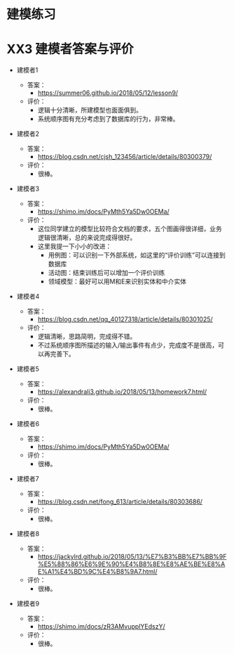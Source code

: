 # 建模练习

# XX3 建模者答案与评价

- 建模者1
  - 答案：
    - https://summer06.github.io/2018/05/12/lesson9/
  - 评价：
    - 逻辑十分清晰，所建模型也面面俱到。
    - 系统顺序图有充分考虑到了数据库的行为，非常棒。

- 建模者2
  - 答案：
    - https://blog.csdn.net/cjsh_123456/article/details/80300379/
  - 评价：
    - 很棒。

- 建模者3
  - 答案：
    - https://shimo.im/docs/PyMth5Ya5Dw0OEMa/
  - 评价：
    - 这位同学建立的模型比较符合文档的要求，五个图画得很详细，业务逻辑很清晰，总的来说完成得很好。
    - 这里我提一下小小的改进：
      - 用例图：可以识别一下外部系统，如这里的“评价训练”可以连接到数据库
      - 活动图：结束训练后可以增加一个评价训练
      - 领域模型：最好可以用M和E来识别实体和中介实体

- 建模者4
  - 答案：
    - https://blog.csdn.net/qq_40127318/article/details/80301025/
  - 评价：
    - 逻辑清晰，思路简明，完成得不错。
    - 不过系统顺序图所描述的输入/输出事件有点少，完成度不是很高，可以再完善下。

- 建模者5
  - 答案：
    - https://alexandrali3.github.io/2018/05/13/homework7.html/
  - 评价：
    - 很棒。

- 建模者6
  - 答案：
    - https://shimo.im/docs/PyMth5Ya5Dw0OEMa/
  - 评价：
    - 很棒。

- 建模者7
  - 答案：
    - https://blog.csdn.net/fong_613/article/details/80303686/
  - 评价：
    - 很棒。

- 建模者8
  - 答案：
    - https://jackylrd.github.io/2018/05/13/%E7%B3%BB%E7%BB%9F%E5%88%86%E6%9E%90%E4%B8%8E%E8%AE%BE%E8%AE%A1%E4%BD%9C%E4%B8%9A7.html/
  - 评价：
    - 很棒。

- 建模者9
  - 答案：
    - https://shimo.im/docs/zR3AMvuppIYEdszY/
  - 评价：
    - 很棒。
